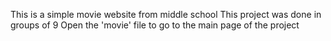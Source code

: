 This is a simple movie website from middle school
This project was done in groups of 9
Open the 'movie' file to go to the main page of the project
